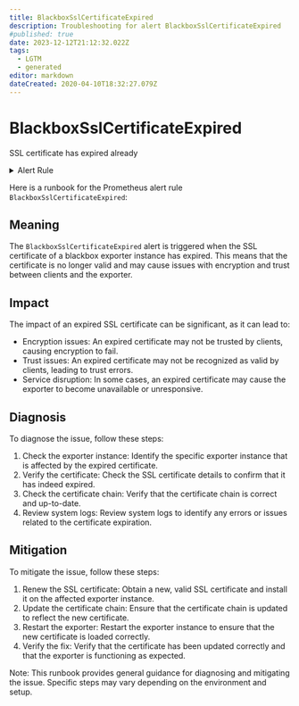 ```yaml
---
title: BlackboxSslCertificateExpired
description: Troubleshooting for alert BlackboxSslCertificateExpired
#published: true
date: 2023-12-12T21:12:32.022Z
tags: 
  - LGTM
  - generated
editor: markdown
dateCreated: 2020-04-10T18:32:27.079Z
---
```


# BlackboxSslCertificateExpired

SSL certificate has expired already

<details>
  <summary>Alert Rule</summary>

{{% rule "blackbox/blackbox-exporter.yml" "BlackboxSslCertificateExpired" %}}

{{% comment %}}

```yaml
alert: BlackboxSslCertificateExpired
expr: round((last_over_time(probe_ssl_earliest_cert_expiry[10m]) - time()) / 86400, 0.1) < 0
for: 0m
labels:
    severity: critical
annotations:
    summary: Blackbox SSL certificate expired (instance {{ $labels.instance }})
    description: |-
        SSL certificate has expired already
          VALUE = {{ $value }}
          LABELS = {{ $labels }}
    runbook: https://github.com/srerun/prometheus-alerts/blob/main/content/runbooks/blackbox-exporter/BlackboxSslCertificateExpired.md

```

{{% /comment %}}

</details>


Here is a runbook for the Prometheus alert rule `BlackboxSslCertificateExpired`:

## Meaning

The `BlackboxSslCertificateExpired` alert is triggered when the SSL certificate of a blackbox exporter instance has expired. This means that the certificate is no longer valid and may cause issues with encryption and trust between clients and the exporter.

## Impact

The impact of an expired SSL certificate can be significant, as it can lead to:

* Encryption issues: An expired certificate may not be trusted by clients, causing encryption to fail.
* Trust issues: An expired certificate may not be recognized as valid by clients, leading to trust errors.
* Service disruption: In some cases, an expired certificate may cause the exporter to become unavailable or unresponsive.

## Diagnosis

To diagnose the issue, follow these steps:

1. Check the exporter instance: Identify the specific exporter instance that is affected by the expired certificate.
2. Verify the certificate: Check the SSL certificate details to confirm that it has indeed expired.
3. Check the certificate chain: Verify that the certificate chain is correct and up-to-date.
4. Review system logs: Review system logs to identify any errors or issues related to the certificate expiration.

## Mitigation

To mitigate the issue, follow these steps:

1. Renew the SSL certificate: Obtain a new, valid SSL certificate and install it on the affected exporter instance.
2. Update the certificate chain: Ensure that the certificate chain is updated to reflect the new certificate.
3. Restart the exporter: Restart the exporter instance to ensure that the new certificate is loaded correctly.
4. Verify the fix: Verify that the certificate has been updated correctly and that the exporter is functioning as expected.

Note: This runbook provides general guidance for diagnosing and mitigating the issue. Specific steps may vary depending on the environment and setup.